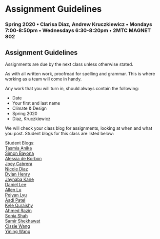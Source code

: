 # Assignment Guidelines

### Spring 2020 • Clarisa Diaz, Andrew Kruczkiewicz • Mondays 7:00-8:50pm • Wednesdays 6:30-8:20pm • 2MTC MAGNET 802

## Assignment Guidelines

Assignments are due by the next class unless otherwise stated.

As with all written work, proofread for spelling and grammar. This is where working as a team will come in handy.

Any work that you will turn in, should always contain the following:

* Date
* Your first and last name
* Climate & Design
* Spring 2020
* Diaz, Kruczkiewicz

We will check your class blog for assignments, looking at when and what you post. Student blogs for this class are listed below:

Student Blogs:   
 [Tasmia Anika](https://www.tumblr.com/blog/tasmia-anika)   
 [Simon Bayona](https://sb6709.wixsite.com/lookdaressalaam)   
 [Alessia de Borbon](https://adbclimatedesign.wordpress.com/)   
 [Joey Cabrera](https://hello-worldasweknowit.tumblr.com/)   
 [Nicole Diaz](https://nicole-climate-design.tumblr.com/)   
 [Dylan Henry](https://dhenryclimateanddesign.tumblr.com/)   
 [Jaynaba Kane](https://jayclimdes.tumblr.com/)   
 [Daniel Lee](https://www.tumblr.com/blog/dhl379)   
 [Allen Lu](https://alu017.tumblr.com/)   
 [Peiyan Lyu](https://peiyanlyu.tumblr.com/)   
 [Aadi Patel](https://climadesignaadi.tumblr.com/)   
 [Kyle Quraishy](https://www.tumblr.com/blog/lilclimate)   
 [Ahmed Razin](https://medium.com/@razin68)   
 [Sonia Shah](https://www.tumblr.com/blog/soniaclimatedesign)   
 [Samir Shekhawat](http://samirss.tumblr.com/)   
 [Cissie Wang](https://cissiewang6.tumblr.com/)   
 [Yining Wang](https://itsbeccaw.tumblr.com/)

